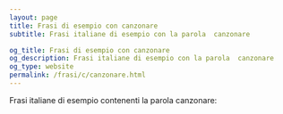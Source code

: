 ```yaml
---
layout: page
title: Frasi di esempio con canzonare 
subtitle: Frasi italiane di esempio con la parola  canzonare

og_title: Frasi di esempio con canzonare 
og_description: Frasi italiane di esempio con la parola  canzonare
og_type: website
permalink: /frasi/c/canzonare.html
---
```


Frasi italiane di esempio contenenti la parola canzonare:



